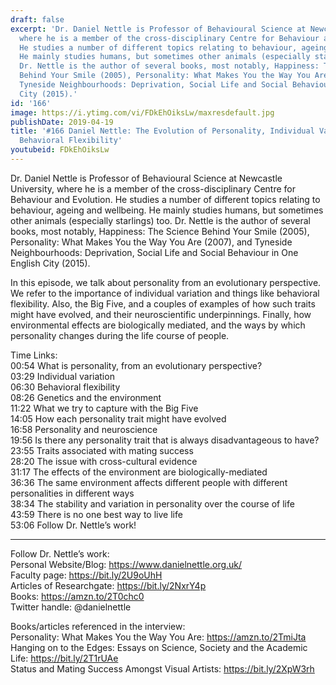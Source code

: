 ```yaml
---
draft: false
excerpt: 'Dr. Daniel Nettle is Professor of Behavioural Science at Newcastle University,
  where he is a member of the cross-disciplinary Centre for Behaviour and Evolution.
  He studies a number of different topics relating to behaviour, ageing and wellbeing.
  He mainly studies humans, but sometimes other animals (especially starlings) too.
  Dr. Nettle is the author of several books, most notably, Happiness: The Science
  Behind Your Smile (2005), Personality: What Makes You the Way You Are (2007), and
  Tyneside Neighbourhoods: Deprivation, Social Life and Social Behaviour in One English
  City (2015).'
id: '166'
image: https://i.ytimg.com/vi/FDkEhOiksLw/maxresdefault.jpg
publishDate: 2019-04-19
title: '#166 Daniel Nettle: The Evolution of Personality, Individual Variation And
  Behavioral Flexibility'
youtubeid: FDkEhOiksLw
---
```

<div class="timelinks">

Dr. Daniel Nettle is Professor of Behavioural Science at Newcastle University, where he is a member of the cross-disciplinary Centre for Behaviour and Evolution. He studies a number of different topics relating to behaviour, ageing and wellbeing. He mainly studies humans, but sometimes other animals (especially starlings) too. Dr. Nettle is the author of several books, most notably, Happiness: The Science Behind Your Smile (2005), Personality: What Makes You the Way You Are (2007), and Tyneside Neighbourhoods: Deprivation, Social Life and Social Behaviour in One English City (2015).

In this episode, we talk about personality from an evolutionary perspective. We refer to the importance of individual variation and things like behavioral flexibility. Also, the Big Five, and a couples of examples of how such traits might have evolved, and their neuroscientific underpinnings. Finally, how environmental effects are biologically mediated, and the ways by which personality changes during the life course of people.

Time Links:  
<time>00:54</time> What is personality, from an evolutionary perspective?  
<time>03:29</time> Individual variation          
<time>06:30</time> Behavioral flexibility                   
<time>08:26</time> Genetics and the environment               
<time>11:22</time> What we try to capture with the Big Five                    
<time>14:05</time> How each personality trait might have evolved            
<time>16:58</time> Personality and neuroscience       
<time>19:56</time> Is there any personality trait that is always disadvantageous to have?      
<time>23:55</time> Traits associated with mating success  
<time>28:20</time> The issue with cross-cultural evidence  
<time>31:17</time> The effects of the environment are biologically-mediated  
<time>36:36</time> The same environment affects different people with different personalities in different ways  
<time>38:34</time> The stability and variation in personality over the course of life  
<time>43:59</time> There is no one best way to live life     
<time>53:06</time> Follow Dr. Nettle’s work!

---

Follow Dr. Nettle’s work:  
Personal Website/Blog: https://www.danielnettle.org.uk/  
Faculty page: https://bit.ly/2U9oUhH  
Articles of Researchgate: https://bit.ly/2NxrY4p  
Books: https://amzn.to/2T0chc0  
Twitter handle: @danielnettle

Books/articles referenced in the interview:  
Personality: What Makes You the Way You Are: https://amzn.to/2TmiJta  
Hanging on to the Edges: Essays on Science, Society and the Academic Life: https://bit.ly/2T1rUAe  
Status and Mating Success Amongst Visual Artists: https://bit.ly/2XpW3rh
</div>

